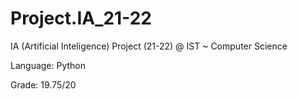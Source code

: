 # Project.IA_21-22
IA (Artificial Inteligence) Project (21-22) @ IST ~ Computer Science

Language: Python

Grade: 19.75/20
